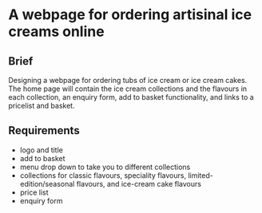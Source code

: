 # A webpage for ordering artisinal ice creams online

## Brief
Designing a webpage for ordering tubs of ice cream or ice cream cakes. The home page will contain the ice cream collections and the flavours in each collection, an enquiry form, add to basket functionality, and links to a pricelist and basket.

## Requirements
- logo and title
- add to basket
- menu drop down to take you to different collections
- collections for classic flavours, speciality flavours, limited-edition/seasonal flavours, and ice-cream cake flavours
- price list
- enquiry form
